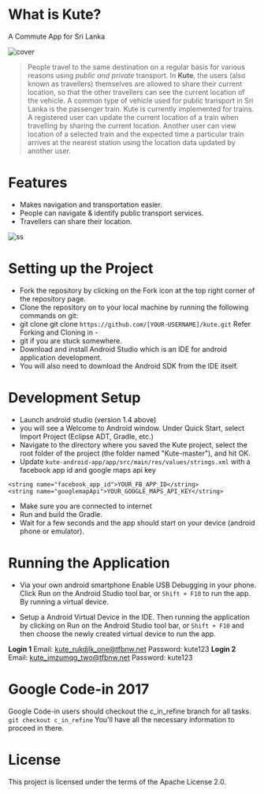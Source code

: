 # What is Kute?
A Commute App for Sri Lanka

![cover](https://user-images.githubusercontent.com/17242746/34432772-7414905c-eca0-11e7-874e-c38a2c96671f.jpg)

>People travel to the same destination on a regular basis for various reasons using _public and private_ transport. In **Kute**, the users (also known as travellers) themselves are allowed to share their current location, so that the other travellers can see the current location of the vehicle. A common type of vehicle used for public transport in Sri Lanka is the passenger train. Kute is currently implemented for trains. A registered user can update the current location of a train when travelling by sharing the current location. Another user can view location of a selected train and the expected time a particular train arrives at the nearest station using the location data updated by another user.

# Features
- Makes navigation and transportation easier.
- People can navigate & identify public transport services.
- Travellers can share their location.

![ss](https://user-images.githubusercontent.com/17242746/34433097-c0e5f16c-eca2-11e7-922e-086a2a7c0e91.png)

# Setting up the Project
- Fork the repository by clicking on the Fork icon at the top right corner of the repository page.
- Clone the repository on to your local machine by running the following commands on git:
- git clone git clone `https://github.com/[YOUR-USERNAME]/kute.git` Refer Forking and Cloning in -
- git if you are stuck somewhere.
- Download and install Android Studio which is an IDE for android application development.
- You will also need to download the Android SDK from the IDE itself.

# Development Setup

- Launch android studio (version 1.4 above)
- you will see a Welcome to Android window. Under Quick Start, select Import Project (Eclipse ADT, Gradle, etc.)
- Navigate to the directory where you saved the Kute project, select the root folder of the project (the folder named "Kute-master"), and hit OK. 
- Update `kute-android-app/app/src/main/res/values/strings.xml` with a facebook app id and google maps api key
```
<string name="facebook_app_id">YOUR_FB_APP_ID</string>
<string name="googlemapApi">YOUR_GOOGLE_MAPS_API_KEY</string>
```
- Make sure you are connected to internet
- Run and build the Gradle.
- Wait for a few seconds and the app should start on your device (android phone or emulator).

# Running the Application

- Via your own android smartphone
Enable USB Debugging in your phone. Click Run on the Android Studio tool bar, or `Shift + F10` to run the app. By running a virtual device.

- Setup a Android Virtual Device in the IDE.
Then running the application by clicking on Run on the Android Studio tool bar, or `Shift + F10` and then choose the newly created virtual device to run the app.

**Login 1**
Email: kute_rukdjlk_one@tfbnw.net Password: kute123
**Login 2**
Email: kute_jmzumqg_two@tfbnw.net Password: kute123

# Google Code-in 2017

Google Code-in users should checkout the c_in_refine branch for all tasks.
`git checkout c_in_refine`
You'll have all the necessary information to proceed in there.

# License
This project is licensed under the terms of the Apache License 2.0.
